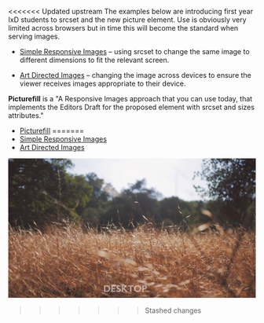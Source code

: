 <<<<<<< Updated upstream
The examples below are introducing first year IxD students to srcset and the new picture element. Use is obviously very limited across browsers but in time this will become the standard when serving images.

- [Simple Responsive Images](http://pixelpaper.github.io/working-with-images/simple-responsive.html) – using srcset to change the same image to different dimensions to fit the relevant screen.

- [Art Directed Images](http://pixelpaper.github.io/working-with-images/art-directed.html) – changing the image across devices to ensure the viewer receives images appropriate to their device.

**Picturefill** is a "A Responsive Images approach that you can use today, that implements the Editors Draft for the proposed <picture> element with srcset and sizes attributes."

- [Picturefill]()
=======
- [Simple Responsive Images](http://pixelpaper.github.io/working-with-images/simple-responsive.html)
- [Art Directed Images](http://pixelpaper.github.io/working-with-images/art-directed.html)

![Responsive Image](img/grasses_desktop.jpg "Responsive desktop image")
>>>>>>> Stashed changes
